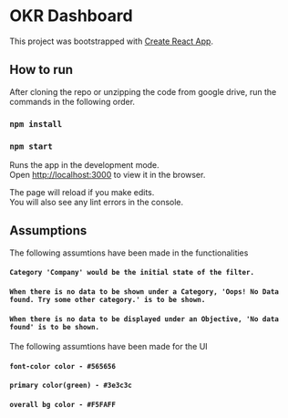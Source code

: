 # OKR Dashboard

This project was bootstrapped with [Create React App](https://github.com/facebook/create-react-app).

## How to run

After cloning the repo or unzipping the code from google drive, run the commands in the following order. 

### `npm install`
### `npm start`

Runs the app in the development mode.\
Open [http://localhost:3000](http://localhost:3000) to view it in the browser.

The page will reload if you make edits.\
You will also see any lint errors in the console.

## Assumptions

The following assumtions have been made in the functionalities 

#### `Category 'Company' would be the initial state of the filter.` 
#### `When there is no data to be shown under a Category, 'Oops! No Data found. Try some other category.' is to be shown.`
#### `When there is no data to be displayed under an Objective, 'No data found' is to be shown. `



The following assumtions have been made for the UI 

#### `font-color color - #565656`
#### `primary color(green) - #3e3c3c` 
#### `overall bg color - #F5FAFF`


